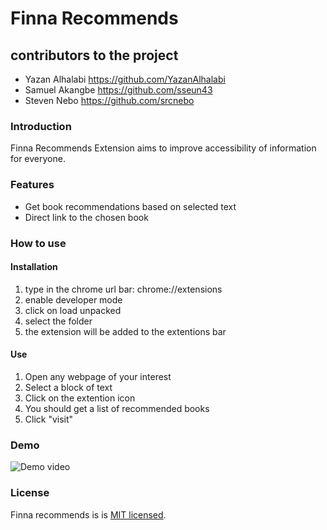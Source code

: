 # Finna Recommends

## contributors to the project

- Yazan Alhalabi https://github.com/YazanAlhalabi
- Samuel Akangbe https://github.com/sseun43
- Steven Nebo https://github.com/srcnebo

### Introduction

Finna Recommends Extension aims to improve accessibility of information for everyone.

### Features

- Get book recommendations based on selected text
- Direct link to the chosen book

### How to use

#### Installation

1. type in the chrome url bar: chrome://extensions
2. enable developer mode
3. click on load unpacked
4. select the folder
5. the extension will be added to the extentions bar

#### Use

1. Open any webpage of your interest
2. Select a block of text
3. Click on the extention icon
4. You should get a list of recommended books
5. Click "visit"

### Demo

![Demo video](finna-demo.gif)

### License

Finna recommends is is [MIT licensed](https://choosealicense.com/licenses/mit/).
